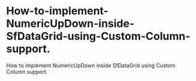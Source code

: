 # How-to-implement-NumericUpDown-inside-SfDataGrid-using-Custom-Column-support.
How to implement NumericUpDown inside SfDataGrid using Custom Column support.
